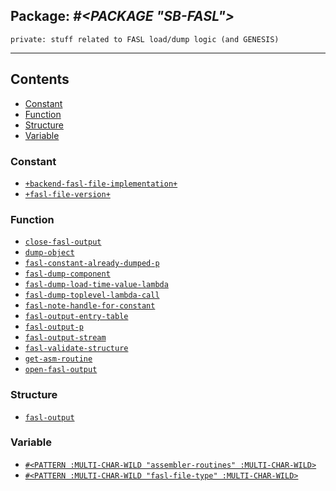 ## Package: ***#<PACKAGE "SB-FASL">***
```
private: stuff related to FASL load/dump logic (and GENESIS)
```
---
## Contents
- [Constant](#constant)
- [Function](#function)
- [Structure](#structure)
- [Variable](#variable)


### Constant
- [`+backend-fasl-file-implementation+`](constant/+backend-fasl-file-implementation+.md)
- [`+fasl-file-version+`](constant/+fasl-file-version+.md)


### Function
- [`close-fasl-output`](function/close-fasl-output.md)
- [`dump-object`](function/dump-object.md)
- [`fasl-constant-already-dumped-p`](function/fasl-constant-already-dumped-p.md)
- [`fasl-dump-component`](function/fasl-dump-component.md)
- [`fasl-dump-load-time-value-lambda`](function/fasl-dump-load-time-value-lambda.md)
- [`fasl-dump-toplevel-lambda-call`](function/fasl-dump-toplevel-lambda-call.md)
- [`fasl-note-handle-for-constant`](function/fasl-note-handle-for-constant.md)
- [`fasl-output-entry-table`](function/fasl-output-entry-table.md)
- [`fasl-output-p`](function/fasl-output-p.md)
- [`fasl-output-stream`](function/fasl-output-stream.md)
- [`fasl-validate-structure`](function/fasl-validate-structure.md)
- [`get-asm-routine`](function/get-asm-routine.md)
- [`open-fasl-output`](function/open-fasl-output.md)


### Structure
- [`fasl-output`](structure/fasl-output.md)


### Variable
- [`#<PATTERN :MULTI-CHAR-WILD "assembler-routines" :MULTI-CHAR-WILD>`](variable/$assembler-routines$.md)
- [`#<PATTERN :MULTI-CHAR-WILD "fasl-file-type" :MULTI-CHAR-WILD>`](variable/$fasl-file-type$.md)
